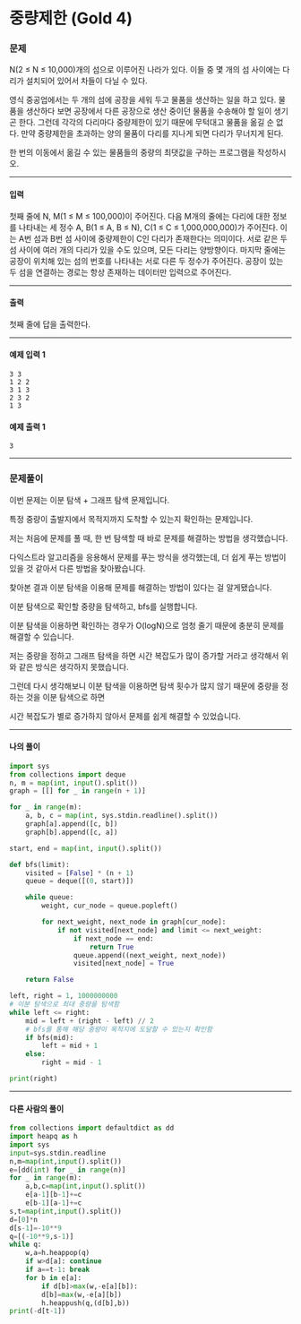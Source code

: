 # 중량제한 (Gold 4)

### 문제

N(2 ≤ N ≤ 10,000)개의 섬으로 이루어진 나라가 있다. 이들 중 몇 개의 섬 사이에는 다리가 설치되어 있어서 차들이 다닐 수 있다.   

영식 중공업에서는 두 개의 섬에 공장을 세워 두고 물품을 생산하는 일을 하고 있다. 물품을 생산하다 보면 공장에서 다른 공장으로 생산 중이던 물품을 수송해야 할 일이 생기곤 한다. 그런데 각각의 다리마다 중량제한이 있기 때문에 무턱대고 물품을 옮길 순 없다. 만약 중량제한을 초과하는 양의 물품이 다리를 지나게 되면 다리가 무너지게 된다.   

한 번의 이동에서 옮길 수 있는 물품들의 중량의 최댓값을 구하는 프로그램을 작성하시오.

---

#### 입력

첫째 줄에 N, M(1 ≤ M ≤ 100,000)이 주어진다. 다음 M개의 줄에는 다리에 대한 정보를 나타내는 세 정수 A, B(1 ≤ A, B ≤ N), C(1 ≤ C ≤ 1,000,000,000)가 주어진다. 이는 A번 섬과 B번 섬 사이에 중량제한이 C인 다리가 존재한다는 의미이다. 서로 같은 두 섬 사이에 여러 개의 다리가 있을 수도 있으며, 모든 다리는 양방향이다. 마지막 줄에는 공장이 위치해 있는 섬의 번호를 나타내는 서로 다른 두 정수가 주어진다. 공장이 있는 두 섬을 연결하는 경로는 항상 존재하는 데이터만 입력으로 주어진다.

---

#### 출력

첫째 줄에 답을 출력한다.

---

#### 예제 입력 1
~~~
3 3
1 2 2
3 1 3
2 3 2
1 3
~~~

#### 예제 출력 1
~~~
3
~~~

---

### 문제풀이

이번 문제는 이분 탐색 + 그래프 탐색 문제입니다.   

특정 중량이 출발지에서 목적지까지 도착할 수 있는지 확인하는 문제입니다.   

저는 처음에 문제를 풀 때, 한 번 탐색할 때 바로 문제를 해결하는 방법을 생각했습니다.   

다익스트라 알고리즘을 응용해서 문제를 푸는 방식을 생각했는데, 더 쉽게 푸는 방법이 있을 것 같아서 다른 방법을 찾아봤습니다.   

찾아본 결과 이분 탐색을 이용해 문제를 해결하는 방법이 있다는 걸 알게됐습니다.   

이분 탐색으로 확인할 중량을 탐색하고, bfs를 실행합니다.   

이분 탐색을 이용하면 확인하는 경우가 O(logN)으로 엄청 줄기 때문에 충분히 문제를 해결할 수 있습니다.   

저는 중량을 정하고 그래프 탐색을 하면 시간 복잡도가 많이 증가할 거라고 생각해서 위와 같은 방식은 생각하지 못했습니다.   

그런데 다시 생각해보니 이분 탐색을 이용하면 탐색 횟수가 많지 않기 때문에 중량을 정하는 것을 이분 탐색으로 하면

시간 복잡도가 별로 증가하지 않아서 문제를 쉽게 해결할 수 있었습니다.

---

#### 나의 풀이

~~~python
import sys
from collections import deque
n, m = map(int, input().split())
graph = [[] for _ in range(n + 1)]

for _ in range(m):
    a, b, c = map(int, sys.stdin.readline().split())
    graph[a].append([c, b])
    graph[b].append([c, a])

start, end = map(int, input().split())

def bfs(limit):
    visited = [False] * (n + 1)
    queue = deque([(0, start)])

    while queue:
        weight, cur_node = queue.popleft()

        for next_weight, next_node in graph[cur_node]:
            if not visited[next_node] and limit <= next_weight:
                if next_node == end:
                    return True
                queue.append((next_weight, next_node))
                visited[next_node] = True

    return False

left, right = 1, 1000000000
# 이분 탐색으로 최대 중량을 탐색함
while left <= right:
    mid = left + (right - left) // 2
    # bfs를 통해 해당 중량이 목적지에 도달할 수 있는지 확인함
    if bfs(mid):
        left = mid + 1
    else:
        right = mid - 1

print(right)
~~~

---

#### 다른 사람의 풀이

~~~python
from collections import defaultdict as dd
import heapq as h
import sys
input=sys.stdin.readline
n,m=map(int,input().split())
e=[dd(int) for _ in range(n)]
for _ in range(m):
    a,b,c=map(int,input().split())
    e[a-1][b-1]+=c
    e[b-1][a-1]+=c
s,t=map(int,input().split())
d=[0]*n
d[s-1]=-10**9
q=[(-10**9,s-1)]
while q:
    w,a=h.heappop(q)
    if w>d[a]: continue
    if a==t-1: break
    for b in e[a]:
        if d[b]>max(w,-e[a][b]):
        d[b]=max(w,-e[a][b])
        h.heappush(q,(d[b],b))
print(-d[t-1])
~~~
